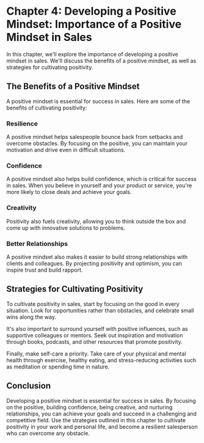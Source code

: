 Chapter 4: Developing a Positive Mindset: Importance of a Positive Mindset in Sales
===================================================================================

In this chapter, we'll explore the importance of developing a positive mindset in sales. We'll discuss the benefits of a positive mindset, as well as strategies for cultivating positivity.

The Benefits of a Positive Mindset
----------------------------------

A positive mindset is essential for success in sales. Here are some of the benefits of cultivating positivity:

### Resilience

A positive mindset helps salespeople bounce back from setbacks and overcome obstacles. By focusing on the positive, you can maintain your motivation and drive even in difficult situations.

### Confidence

A positive mindset also helps build confidence, which is critical for success in sales. When you believe in yourself and your product or service, you're more likely to close deals and achieve your goals.

### Creativity

Positivity also fuels creativity, allowing you to think outside the box and come up with innovative solutions to problems.

### Better Relationships

A positive mindset also makes it easier to build strong relationships with clients and colleagues. By projecting positivity and optimism, you can inspire trust and build rapport.

Strategies for Cultivating Positivity
-------------------------------------

To cultivate positivity in sales, start by focusing on the good in every situation. Look for opportunities rather than obstacles, and celebrate small wins along the way.

It's also important to surround yourself with positive influences, such as supportive colleagues or mentors. Seek out inspiration and motivation through books, podcasts, and other resources that promote positivity.

Finally, make self-care a priority. Take care of your physical and mental health through exercise, healthy eating, and stress-reducing activities such as meditation or spending time in nature.

Conclusion
----------

Developing a positive mindset is essential for success in sales. By focusing on the positive, building confidence, being creative, and nurturing relationships, you can achieve your goals and succeed in a challenging and competitive field. Use the strategies outlined in this chapter to cultivate positivity in your work and personal life, and become a resilient salesperson who can overcome any obstacle.
